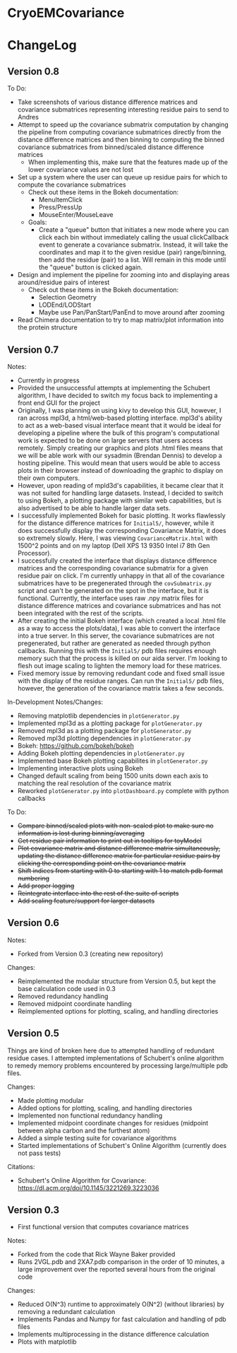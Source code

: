 # CryoEMCovariance


ChangeLog
=========

Version 0.8
-----------
To Do:

- Take screenshots of various distance difference matrices
  and covariance submatrices representing interesting residue pairs to
  send to Andres
- Attempt to speed up the covariance submatrix computation by changing
  the pipeline from computing covariance submatrices directly from the
  distance difference matrices and then binning to computing the binned
  covariance submatrices from binned/scaled distance difference matrices
  - When implementing this, make sure that the features made up of the 
    lower covariance values are not lost
- Set up a system where the user can queue up residue pairs for which to
  compute the covariance submatrices
  - Check out these items in the Bokeh documentation:
    - MenuItemClick
    - Press/PressUp
    - MouseEnter/MouseLeave
  - Goals:
    - Create a "queue" button that initiates a new mode where you can
      click each bin without immediately calling the usual clickCallback event
      to generate a covariance submatrix. Instead, it will take the 
      coordinates and map it to the given residue (pair) range/binning, then
      add the residue (pair) to a list. Will remain in this mode until the
      "queue" button is clicked again.
- Design and implement the pipeline for zooming into and displaying
  areas around/residue pairs of interest
  - Check out these items in the Bokeh documentation:
      - Selection Geometry
      - LODEnd/LODStart 
      - Maybe use Pan/PanStart/PanEnd to move around after zooming
- Read Chimera documentation to try to map matrix/plot information into
  the protein structure

Version 0.7
-----------
Notes:

- Currently in progress
- Provided the unsuccessful attempts at implementing the Schubert algorithm,
  I have decided to switch my focus back to implementing a front end GUI
  for the project
- Originally, I was planning on using kivy to develop this GUI, however, I
  ran across mpl3d, a html/web-based plotting interface. mpl3d's ability
  to act as a web-based visual interface meant that it would be ideal for
  developing a pipeline where the bulk of this program's computational work
  is expected to be done on large servers that users access remotely. 
  Simply creating our graphics and plots .html files means that we will be 
  able work with our sysadmin (Brendan Dennis) to develop a hosting 
  pipeline. This would mean that users would be able to access plots in
  their browser instead of downloading the graphic to display on their
  own computers.
- However, upon reading of mpld3d's capabilities, it became clear that
  it was not suited for handling large datasets. Instead, I decided
  to switch to using Bokeh, a plotting package with similar web 
  capabilities, but is also advertised to be able to handle larger
  data sets.
- I successfully implemented Bokeh for basic plotting. It works flawlessly
  for the distance difference matrices for `Initial5/`, however, while it
  does successfully display the corresponding Covariance Matrix, it does so
  extremely slowly. Here, I was viewing `CovarianceMatrix.html` with 1500^2
  points and on my laptop (Dell XPS 13 9350 Intel i7 8th Gen Processor).
- I successfully created the interface that displays distance difference
  matrices and the corresponding covariance submatrix for a given residue pair
  on click. I'm currently unhappy in that all of the covariance submatrices
  have to be pregenerated through the `covSubmatrix.py` script and can't be
  generated on the spot in the interface, but it is functional. Currently,
  the interface uses raw .npy matrix files for distance difference matrices
  and covariance submatrices and has not been integrated with the rest of the
  scripts.
- After creating the initial Bokeh interface (which created a local .html file
  as a way to access the plots/data), I was able to convert the interface into
  a true server. In this server, the covariance submatrices are not 
  pregenerated, but rather are generated as needed through python callbacks.
  Running this with the `Initial5/` pdb files requires enough memory such that
  the process is killed on our aida server. I'm looking to flesh out image
  scaling to lighten the memory load for these matrices.
- Fixed memory issue by removing redundant code and fixed small issue with the
  display of the residue ranges. Can run the `Initial5/` pdb files, however,
  the generation of the covariance matrix takes a few seconds.

In-Development Notes/Changes:

- Removing matplotlib dependencies in `plotGenerator.py`
- Implemented mpl3d as a plotting package for `plotGenerator.py`
- Removed mpl3d as a plotting package for `plotGenerator.py`
- Removed mpl3d plotting dependencies in `plotGenerator.py`
- Bokeh: https://github.com/bokeh/bokeh
- Adding Bokeh plotting dependencies in `plotGenerator.py`
- Implemented base Bokeh plotting capabilites in `plotGenerator.py`
- Implementing interactive plots using Bokeh
- Changed default scaling from being 1500 units down each axis to
  matching the real resolution of the covariance matrix
- Reworked `plotGenerator.py` into `plotDashboard.py` complete with python
  callbacks

To Do:

- ~~Compare binned/scaled plots with non-scaled plot to make sure no 
  information is lost during binning/averaging~~
- ~~Get residue pair information to print out in tooltips for toyModel~~
- ~~Plot covariance matrix and distance difference matrix simultaneously,
  updating the distance difference matrix for particular residue pairs
  by clicking the corresponding point on the covariance matrix~~
- ~~Shift indices from starting with 0 to starting with 1 to match pdb format
  numbering~~
- ~~Add proper logging~~
- ~~Reintegrate interface into the rest of the suite of scripts~~
- ~~Add scaling feature/support for larger datasets~~

Version 0.6
-----------
Notes:

- Forked from Version 0.3 (creating new repository)

Changes:

- Reimplemented the modular structure from Version 0.5, but kept the
  base calculation code used in 0.3 
- Removed redundancy handling
- Removed midpoint coordinate handling
- Reimplemented options for plotting, scaling, and handling directories

Version 0.5
-----------
Things are kind of broken here due to attempted handling of 
redundant residue cases. I attempted implementations of Schubert's online
algorithm to remedy memory problems encountered by processing large/multiple
pdb files.

Changes:

- Made plotting modular
- Added options for plotting, scaling, and handling directories
- Implemented non functional redundancy handling
- Implemented midpoint coordinate changes for residues (midpoint
  between alpha carbon and the furthest atom)
- Added a simple testing suite for covariance algorithms
- Started implementations of Schubert's Online Algorithm (currently
  does not pass tests)

Citations:
    
- Schubert's Online Algorithm for Covariance: 
  https://dl.acm.org/doi/10.1145/3221269.3223036

Version 0.3
-----------
- First functional version that computes covariance matrices

Notes:

- Forked from the code that Rick Wayne Baker provided
- Runs 2VGL.pdb and 2XA7.pdb comparison in the order of 10 minutes,
  a large improvement over the reported several hours from the original
  code

Changes:

- Reduced O(N^3) runtime to approximately O(N^2) (without libraries) 
  by removing a redundant calculation
- Implements Pandas and Numpy for fast calculation and handling of pdb 
  files
- Implements multiprocessing in the distance difference calculation
- Plots with matplotlib
